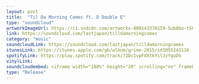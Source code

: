 ```yaml
---
layout: post
title:  "Til Da Morning Comes ft. D Double E"
type: "soundcloud"
artworkImageUrl: https://i1.sndcdn.com/artworks-000143376159-5ub8bo-t500x500.jpg
link: https://soundcloud.com/lastjapan/tilldamorningcomes
category: "music"
soundcloudLink: https://soundcloud.com/lastjapan/tilldamorningcomes
itunesLink: https://itunes.apple.com/gb/album/grime-2015/id1055243116 
spotifyLink: https://play.spotify.com/track/7IDc1vpFdXtkYilJzYquDS
vinylLink: 
soundcloudembed: <iframe width="100%" height="20" scrolling="no" frameborder="no" allow="autoplay" src="https://w.soundcloud.com/player/?url=https%3A//api.soundcloud.com/tracks/206902002%3Fsecret_token%3Ds-YssSL&color=%23ff5500&auto_play=false&hide_related=false&show_comments=true&show_user=true&show_reposts=false&show_teaser=true"></iframe>
type: "Release"
---
```

